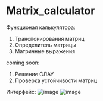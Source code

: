 # Matrix_calculator

Функционал калькулятора:
1. Транспонирования матриц
2. Определитель матрицы
3. Матричные выражения 

coming soon:
1. Решение СЛАУ
2. Проверка устойчивости матриц

Интерфейс:
![image](https://user-images.githubusercontent.com/37026894/141644880-9d2a162f-0ed3-4428-b389-8d75082bbb80.png)
![image](https://user-images.githubusercontent.com/37026894/141644924-c3740070-86e0-471f-9b7e-857e974e3b73.png)

